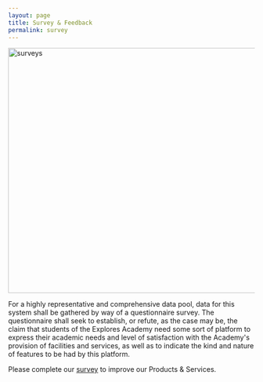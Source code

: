 ```yaml
---
layout: page
title: Survey & Feedback
permalink: survey
---
```

<img src="https://images.pexels.com/photos/669614/pexels-photo-669614.jpeg?auto=compress&cs=tinysrgb&dpr=2&h=650&w=940" alt="surveys" height="500" width="800">


For a highly representative and comprehensive data pool, data for this system shall be gathered by way of a questionnaire survey. The questionnaire shall seek to establish, or refute, as the case may be, the claim that students of the Explores Academy need some sort of platform to express their academic needs and level of satisfaction with the Academy's provision of facilities and services, as well as to indicate the kind and nature of features to be had by this platform. 

Please complete our <a href="https://docs.google.com/forms/d/e/1FAIpQLSe-m4Uv5ihJeduV4kFv2_hbbmNunRBsDvI_9zGXOcnfPiF6ag/viewform?usp=sf_link" target="_blank">survey</a> to improve our Products & Services.